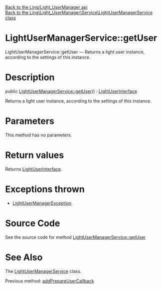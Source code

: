 [Back to the Ling/Light_UserManager api](https://github.com/lingtalfi/Light_UserManager/blob/master/doc/api/Ling/Light_UserManager.md)<br>
[Back to the Ling\Light_UserManager\Service\LightUserManagerService class](https://github.com/lingtalfi/Light_UserManager/blob/master/doc/api/Ling/Light_UserManager/Service/LightUserManagerService.md)


LightUserManagerService::getUser
================



LightUserManagerService::getUser — Returns a light user instance, according to the settings of this instance.




Description
================


public [LightUserManagerService::getUser](https://github.com/lingtalfi/Light_UserManager/blob/master/doc/api/Ling/Light_UserManager/Service/LightUserManagerService/getUser.md)() : [LightUserInterface](https://github.com/lingtalfi/Light_User/blob/master/doc/api/Ling/Light_User/LightUserInterface.md)




Returns a light user instance, according to the settings of this instance.




Parameters
================

This method has no parameters.


Return values
================

Returns [LightUserInterface](https://github.com/lingtalfi/Light_User/blob/master/doc/api/Ling/Light_User/LightUserInterface.md).


Exceptions thrown
================

- [LightUserManagerException](https://github.com/lingtalfi/Light_UserManager/blob/master/doc/api/Ling/Light_UserManager/Exception/LightUserManagerException.md).&nbsp;







Source Code
===========
See the source code for method [LightUserManagerService::getUser](https://github.com/lingtalfi/Light_UserManager/blob/master/Service/LightUserManagerService.php#L53-L60)


See Also
================

The [LightUserManagerService](https://github.com/lingtalfi/Light_UserManager/blob/master/doc/api/Ling/Light_UserManager/Service/LightUserManagerService.md) class.

Previous method: [addPrepareUserCallback](https://github.com/lingtalfi/Light_UserManager/blob/master/doc/api/Ling/Light_UserManager/Service/LightUserManagerService/addPrepareUserCallback.md)<br>

